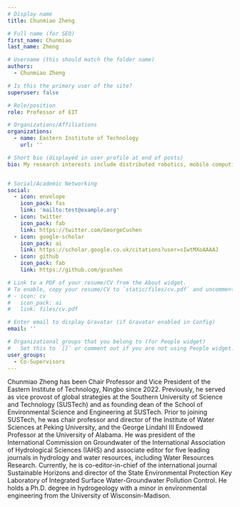 ```yaml
---
# Display name
title: Chunmiao Zheng

# Full name (for SEO)
first_name: Chunmiao
last_name: Zheng

# Username (this should match the folder name)
authors:
  - Chunmiao Zheng

# Is this the primary user of the site?
superuser: false

# Role/position
role: Professor of EIT

# Organizations/Affiliations
organizations:
  - name: Eastern Institute of Technology
    url: ''

# Short bio (displayed in user profile at end of posts)
bio: My research interests include distributed robotics, mobile computing, and programmable matter.


# Social/Academic Networking
social:
  - icon: envelope
    icon_pack: fas
    link: 'mailto:test@example.org'
  - icon: twitter
    icon_pack: fab
    link: https://twitter.com/GeorgeCushen
  - icon: google-scholar
    icon_pack: ai
    link: https://scholar.google.co.uk/citations?user=sIwtMXoAAAAJ
  - icon: github
    icon_pack: fab
    link: https://github.com/gcushen

# Link to a PDF of your resume/CV from the About widget.
# To enable, copy your resume/CV to `static/files/cv.pdf` and uncomment the lines below.
# - icon: cv
#   icon_pack: ai
#   link: files/cv.pdf

# Enter email to display Gravatar (if Gravatar enabled in Config)
email: ''

# Organizational groups that you belong to (for People widget)
#   Set this to `[]` or comment out if you are not using People widget.
user_groups:
  - Co-Supervisors
---
```

Chunmiao Zheng has been Chair Professor and Vice President of the Eastern Institute of Technology, Ningbo since 2022. Previously, he served as vice provost of global strategies at the Southern University of Science and Technology (SUSTech) and as founding dean of the School of Environmental Science and Engineering at SUSTech. Prior to joining SUSTech, he was chair professor and director of the Institute of Water Sciences at Peking University, and the George Lindahl III Endowed Professor at the University of Alabama. He was president of the International Commission on Groundwater of the International Association of Hydrological Sciences (IAHS) and associate editor for five leading journals in hydrology and water resources, including Water Resources Research. Currently, he is co-editor-in-chief of the international journal Sustainable Horizons and director of the State Environmental Protection Key Laboratory of Integrated Surface Water-Groundwater Pollution Control. He holds a Ph.D. degree in hydrogeology with a minor in environmental engineering from the University of Wisconsin-Madison.



